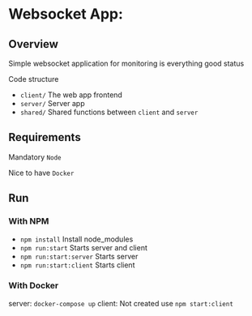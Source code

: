 # Websocket App:

## Overview

Simple websocket application for monitoring is everything good status

Code structure

- `client/` The web app frontend
- `server/` Server app
- `shared/` Shared functions between `client` and `server`

## Requirements

Mandatory
`Node`

Nice to have
`Docker`

## Run

### With NPM

- `npm install` Install node_modules
- `npm run:start` Starts server and client
- `npm run:start:server` Starts server
- `npm run:start:client` Starts client

### With Docker

server:
`docker-compose up`
client:
Not created use `npm start:client`
